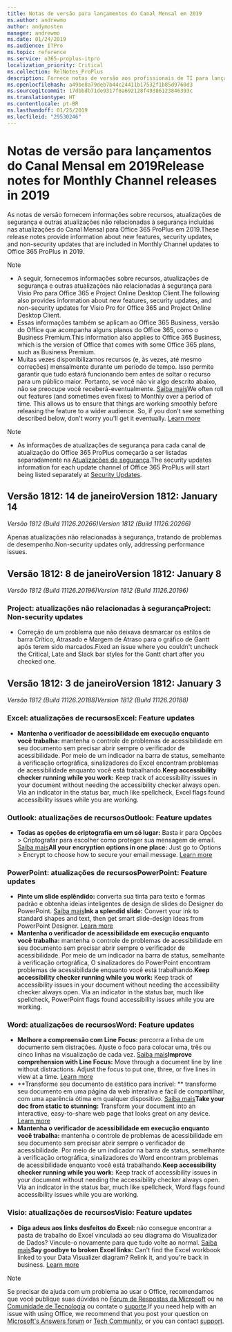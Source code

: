 ```yaml
---
title: Notas de versão para lançamentos do Canal Mensal em 2019
ms.author: andrewmo
author: andymosten
manager: andrewmo
ms.date: 01/24/2019
ms.audience: ITPro
ms.topic: reference
ms.service: o365-proplus-itpro
localization_priority: Critical
ms.collection: RelNotes_ProPlus
description: Fornece notas de versão aos profissionais de TI para lançamentos do Canal Mensal do Office 365 ProPlus em 2019
ms.openlocfilehash: a49be8a79deb7b44c24411b17532f1b85d9760d3
ms.sourcegitcommit: 17dbbdb71de9317f8a692128f49386123846393c
ms.translationtype: HT
ms.contentlocale: pt-BR
ms.lasthandoff: 01/25/2019
ms.locfileid: "29530246"
---
```

# <a name="release-notes-for-monthly-channel-releases-in-2019"></a><span data-ttu-id="5277a-103">Notas de versão para lançamentos do Canal Mensal em 2019</span><span class="sxs-lookup"><span data-stu-id="5277a-103">Release notes for Monthly Channel releases in 2019</span></span>

<span data-ttu-id="5277a-104">As notas de versão fornecem informações sobre recursos, atualizações de segurança e outras atualizações não relacionadas à segurança incluídas nas atualizações do Canal Mensal para Office 365 ProPlus em 2019.</span><span class="sxs-lookup"><span data-stu-id="5277a-104">These release notes provide information about new features, security updates, and non-security updates that are included in Monthly Channel updates to Office 365 ProPlus in 2019.</span></span>
 
 > [!NOTE]
> - <span data-ttu-id="5277a-105">A seguir, fornecemos informações sobre recursos, atualizações de segurança e outras atualizações não relacionadas à segurança para Visio Pro para Office 365 e Project Online Desktop Client.</span><span class="sxs-lookup"><span data-stu-id="5277a-105">The following also provides information about new features, security updates, and non-security updates for Visio Pro for Office 365 and Project Online Desktop Client.</span></span>
> - <span data-ttu-id="5277a-106">Essas informações também se aplicam ao Office 365 Business, versão do Office que acompanha alguns planos do Office 365, como o Business Premium.</span><span class="sxs-lookup"><span data-stu-id="5277a-106">This information also applies to Office 365 Business, which is the version of Office that comes with some Office 365 plans, such as Business Premium.</span></span>
> - <span data-ttu-id="5277a-p101">Muitas vezes disponibilizamos recursos (e, às vezes, até mesmo correções) mensalmente durante um período de tempo. Isso permite garantir que tudo estará funcionando bem antes de soltar o recurso para um público maior. Portanto, se você não vir algo descrito abaixo, não se preocupe você receberá-eventualmente. [Saiba mais](https://support.office.com/en-us/article/when-do-i-get-the-newest-features-in-for-office-365-da36192c-58b9-4bc9-8d51-bb6eed468516?ui=en-US&rs=en-US&ad=US)</span><span class="sxs-lookup"><span data-stu-id="5277a-p101">We often roll out features (and sometimes even fixes) to Monthly over a period of time. This allows us to ensure that things are working smoothly before releasing the feature to a wider audience. So, if you don’t see something described below, don't worry you'll get it eventually. [Learn more](https://support.office.com/en-us/article/when-do-i-get-the-newest-features-in-for-office-365-da36192c-58b9-4bc9-8d51-bb6eed468516?ui=en-US&rs=en-US&ad=US)</span></span>

 > [!NOTE]
> - <span data-ttu-id="5277a-111">As informações de atualizações de segurança para cada canal de atualização do Office 365 ProPlus começarão a ser listadas separadamente na [Atualizações de segurança](office365-proplus-security-updates.md).</span><span class="sxs-lookup"><span data-stu-id="5277a-111">The security updates information for each update channel of Office 365 ProPlus will start being listed separately at [Security Updates](office365-proplus-security-updates.md).</span></span> 

## <a name="version-1812-january-14"></a><span data-ttu-id="5277a-112">Versão 1812: 14 de janeiro</span><span class="sxs-lookup"><span data-stu-id="5277a-112">Version 1812: January 14</span></span>
<span data-ttu-id="5277a-113">*Versão 1812 (Build 11126.20266)*</span><span class="sxs-lookup"><span data-stu-id="5277a-113">*Version 1812 (Build 11126.20266)*</span></span> 

<span data-ttu-id="5277a-114">Apenas atualizações não relacionadas à segurança, tratando de problemas de desempenho.</span><span class="sxs-lookup"><span data-stu-id="5277a-114">Non-security updates only, addressing performance issues.</span></span>


## <a name="version-1812-january-8"></a><span data-ttu-id="5277a-115">Versão 1812: 8 de janeiro</span><span class="sxs-lookup"><span data-stu-id="5277a-115">Version 1812: January 8</span></span>
<span data-ttu-id="5277a-116">*Versão 1812 (Build 11126.20196)*</span><span class="sxs-lookup"><span data-stu-id="5277a-116">*Version 1812 (Build 11126.20196)*</span></span> 

### <a name="project-non-security-updates"></a><span data-ttu-id="5277a-117">Project: atualizações não relacionadas à segurança</span><span class="sxs-lookup"><span data-stu-id="5277a-117">Project: Non-security updates</span></span>
- <span data-ttu-id="5277a-118">Correção de um problema que não deixava desmarcar os estilos de barra Crítico, Atrasado e Margem de Atraso para o gráfico de Gantt após terem sido marcados.</span><span class="sxs-lookup"><span data-stu-id="5277a-118">Fixed an issue where you couldn't uncheck the Critical, Late and Slack bar styles for the Gantt chart after you checked one.</span></span>

## <a name="version-1812-january-3"></a><span data-ttu-id="5277a-119">Versão 1812: 3 de janeiro</span><span class="sxs-lookup"><span data-stu-id="5277a-119">Version 1812: January 3</span></span>
<span data-ttu-id="5277a-120">*Versão 1812 (Build 11126.20188)*</span><span class="sxs-lookup"><span data-stu-id="5277a-120">*Version 1812 (Build 11126.20188)*</span></span> 

### <a name="excel-feature-updates"></a><span data-ttu-id="5277a-121">Excel: atualizações de recursos</span><span class="sxs-lookup"><span data-stu-id="5277a-121">Excel: Feature updates</span></span>

- <span data-ttu-id="5277a-p102">**Mantenha o verificador de acessibilidade em execução enquanto você trabalha:** mantenha o controle de problemas de acessibilidade em seu documento sem precisar abrir sempre o verificador de acessibilidade. Por meio de um indicador na barra de status, semelhante à verificação ortográfica, sinalizadores do Excel encontram problemas de acessibilidade enquanto você está trabalhando.</span><span class="sxs-lookup"><span data-stu-id="5277a-p102">**Keep accessibility checker running while you work:** Keep track of accessibility issues in your document without needing the accessibility checker always open. Via an indicator in the status bar, much like spellcheck, Excel flags found accessibility issues while you are working.</span></span> 

### <a name="outlook-feature-updates"></a><span data-ttu-id="5277a-124">Outlook: atualizações de recursos</span><span class="sxs-lookup"><span data-stu-id="5277a-124">Outlook: Feature updates</span></span>

- <span data-ttu-id="5277a-p103">**Todas as opções de criptografia em um só lugar:** Basta ir para Opções > Criptografar para escolher como proteger sua mensagem de email. [Saiba mais](https://support.office.com/article/373339cb-bf1a-4509-b296-802a39d801dc)</span><span class="sxs-lookup"><span data-stu-id="5277a-p103">**All your encryption options in one place:** Just go to Options > Encrypt to choose how to secure your email message. [Learn more](https://support.office.com/article/373339cb-bf1a-4509-b296-802a39d801dc)</span></span>


### <a name="powerpoint-feature-updates"></a><span data-ttu-id="5277a-127">PowerPoint: atualizações de recursos</span><span class="sxs-lookup"><span data-stu-id="5277a-127">PowerPoint: Feature updates</span></span>

- <span data-ttu-id="5277a-p104">**Pinte um slide esplêndido:** converta sua tinta para texto e formas padrão e obtenha ideias inteligentes de design de slides do Designer do PowerPoint. [Saiba mais](https://support.office.com/article/53c77d7b-dc40-45c2-b684-81415eac0617)</span><span class="sxs-lookup"><span data-stu-id="5277a-p104">**Ink a splendid slide:** Convert your ink to standard shapes and text, then get smart slide-design ideas from PowerPoint Designer. [Learn more](https://support.office.com/article/53c77d7b-dc40-45c2-b684-81415eac0617)</span></span>
- <span data-ttu-id="5277a-p105">**Mantenha o verificador de acessibilidade em execução enquanto você trabalha:** mantenha o controle de problemas de acessibilidade em seu documento sem precisar abrir sempre o verificador de acessibilidade. Por meio de um indicador na barra de status, semelhante à verificação ortográfica, O sinalizadores do PowerPoint encontram problemas de acessibilidade enquanto você está trabalhando.</span><span class="sxs-lookup"><span data-stu-id="5277a-p105">**Keep accessibility checker running while you work:** Keep track of accessibility issues in your document without needing the accessibility checker always open. Via an indicator in the status bar, much like spellcheck, PowerPoint flags found accessibility issues while you are working.</span></span> 

### <a name="word-feature-updates"></a><span data-ttu-id="5277a-132">Word: atualizações de recursos</span><span class="sxs-lookup"><span data-stu-id="5277a-132">Word: Feature updates</span></span>

- <span data-ttu-id="5277a-p106">**Melhore a compreensão com Line Focus:** percorra a linha de um documento sem distrações. Ajuste o foco para colocar uma, três ou cinco linhas na visualização de cada vez. [Saiba mais](https://support.office.com/article/a857949f-c91e-4c97-977c-a4efcaf9b3c1)</span><span class="sxs-lookup"><span data-stu-id="5277a-p106">**Improve comprehension with Line Focus:** Move through a document line by line without distractions. Adjust the focus to put one, three, or five lines in view at a time. [Learn more](https://support.office.com/article/a857949f-c91e-4c97-977c-a4efcaf9b3c1)</span></span>
- <span data-ttu-id="5277a-p107">\*\*Transforme seu documento de estático para incrível: \*\* transforme seu documento em uma página da web interativa e fácil de compartilhar, com uma aparência ótima em qualquer dispositivo. [Saiba mais](https://support.office.com/article/65912b2d-8b81-41e1-ac52-c20a65ce8ecf)</span><span class="sxs-lookup"><span data-stu-id="5277a-p107">**Take your doc from static to stunning:** Transform your document into an interactive, easy-to-share web page that looks great on any device. [Learn more](https://support.office.com/article/65912b2d-8b81-41e1-ac52-c20a65ce8ecf)</span></span>
- <span data-ttu-id="5277a-p108">**Mantenha o verificador de acessibilidade em execução enquanto você trabalha:** mantenha o controle de problemas de acessibilidade em seu documento sem precisar abrir sempre o verificador de acessibilidade. Por meio de um indicador na barra de status, semelhante à verificação ortográfica, sinalizadores do Word encontram problemas de acessibilidade enquanto você está trabalhando.</span><span class="sxs-lookup"><span data-stu-id="5277a-p108">**Keep accessibility checker running while you work:** Keep track of accessibility issues in your document without needing the accessibility checker always open. Via an indicator in the status bar, much like spellcheck, Word flags found accessibility issues while you are working.</span></span> 

### <a name="visio-feature-updates"></a><span data-ttu-id="5277a-140">Visio: atualizações de recursos</span><span class="sxs-lookup"><span data-stu-id="5277a-140">Visio: Feature updates</span></span>

- <span data-ttu-id="5277a-p109">**Diga adeus aos links desfeitos do Excel:** não consegue encontrar a pasta de trabalho do Excel vinculada ao seu diagrama do Visualizador de Dados? Vincule-o novamente para que tudo volte ao normal. [Saiba mais](https://support.office.com/article/17211b46-d144-4ca2-9ea7-b0f48f0ae0a6)</span><span class="sxs-lookup"><span data-stu-id="5277a-p109">**Say goodbye to broken Excel links:** Can't find the Excel workbook linked to your Data Visualizer diagram? Relink it, and you're back in business. [Learn more](https://support.office.com/article/17211b46-d144-4ca2-9ea7-b0f48f0ae0a6)</span></span>



> [!NOTE]
> <span data-ttu-id="5277a-144">Se precisar de ajuda com um problema ao usar o Office, recomendamos que você publique suas dúvidas no [Fórum de Respostas da Microsoft](https://answers.microsoft.com/) ou na [Comunidade de Tecnologia](https://techcommunity.microsoft.com/) ou contate o [suporte](https://support.microsoft.com/contactus).</span><span class="sxs-lookup"><span data-stu-id="5277a-144">If you need help with an issue with using Office, we recommend that you post your question on [Microsoft's Answers forum](https://answers.microsoft.com/) or [Tech Community](https://techcommunity.microsoft.com/), or you can contact [support](https://support.microsoft.com/contactus).</span></span>